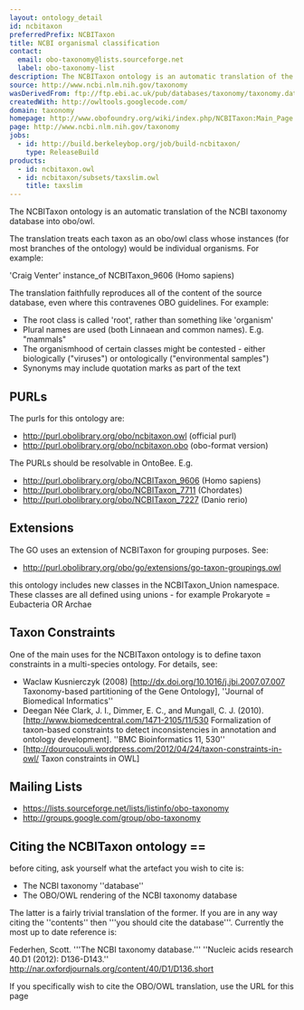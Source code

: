 ```yaml
---
layout: ontology_detail
id: ncbitaxon
preferredPrefix: NCBITaxon
title: NCBI organismal classification
contact: 
  email: obo-taxonomy@lists.sourceforge.net
  label: obo-taxonomy-list
description: The NCBITaxon ontology is an automatic translation of the NCBI taxonomy (a taxonomic classification of living organisms and associated artifacts) database into an ontology
source: http://www.ncbi.nlm.nih.gov/taxonomy
wasDerivedFrom: ftp://ftp.ebi.ac.uk/pub/databases/taxonomy/taxonomy.dat
createdWith: http://owltools.googlecode.com/
domain: taxonomy
homepage: http://www.obofoundry.org/wiki/index.php/NCBITaxon:Main_Page
page: http://www.ncbi.nlm.nih.gov/taxonomy
jobs:
  - id: http://build.berkeleybop.org/job/build-ncbitaxon/
    type: ReleaseBuild
products: 
  - id: ncbitaxon.owl
  - id: ncbitaxon/subsets/taxslim.owl
    title: taxslim
---
```


The NCBITaxon ontology is an automatic translation of the NCBI taxonomy database into obo/owl.

The translation treats each taxon as an obo/owl class whose instances (for most branches of the ontology) would be individual organisms. For example:

  'Craig Venter' instance_of NCBITaxon_9606 (Homo sapiens)

The translation faithfully reproduces all of the content of the source database, even where this contravenes OBO guidelines. For example:

 * The root class is called 'root', rather than something like 'organism'
 * Plural names are used (both Linnaean and common names). E.g. "mammals"
 * The organismhood of certain classes might be contested - either biologically ("viruses") or ontologically ("environmental samples")
 * Synonyms may include quotation marks as part of the text

## PURLs

The purls for this ontology are:

 * http://purl.obolibrary.org/obo/ncbitaxon.owl (official purl)
 * http://purl.obolibrary.org/obo/ncbitaxon.obo (obo-format version)

The PURLs should be resolvable in OntoBee. E.g.

 * http://purl.obolibrary.org/obo/NCBITaxon_9606 (Homo sapiens)
 * http://purl.obolibrary.org/obo/NCBITaxon_7711 (Chordates)
 * http://purl.obolibrary.org/obo/NCBITaxon_7227 (Danio rerio)

## Extensions

The GO uses an extension of NCBITaxon for grouping purposes. See:

* http://purl.obolibrary.org/obo/go/extensions/go-taxon-groupings.owl

this ontology includes new classes in the NCBITaxon_Union namespace. These classes are all defined using unions - for example Prokaryote = Eubacteria OR Archae

## Taxon Constraints

One of the main uses for the NCBITaxon ontology is to define taxon constraints in a multi-species ontology. For details, see:

 * Waclaw Kusnierczyk (2008) [http://dx.doi.org/10.1016/j.jbi.2007.07.007 Taxonomy-based partitioning of the Gene Ontology], ''Journal of Biomedical Informatics''
 * Deegan Née Clark, J. I., Dimmer, E. C., and Mungall, C. J. (2010). [http://www.biomedcentral.com/1471-2105/11/530 Formalization of taxon-based constraints to detect inconsistencies in annotation and ontology development]. ''BMC Bioinformatics 11, 530''
 * [http://douroucouli.wordpress.com/2012/04/24/taxon-constraints-in-owl/ Taxon constraints in OWL]


## Mailing Lists

 * https://lists.sourceforge.net/lists/listinfo/obo-taxonomy
 * http://groups.google.com/group/obo-taxonomy

## Citing the NCBITaxon ontology ==

before citing, ask yourself what the artefact you wish to cite is:

 * The NCBI taxonomy ''database''
 * The OBO/OWL rendering of the NCBI taxonomy database

The latter is a fairly trivial translation of the former. If you are in any way citing the ''contents'' then '''you should cite the database'''. Currently the most up to date reference is:

Federhen, Scott. '''The NCBI taxonomy database.''' ''Nucleic acids research 40.D1 (2012): D136-D143.''
http://nar.oxfordjournals.org/content/40/D1/D136.short

If you specifically wish to cite the OBO/OWL translation, use the URL for this page

